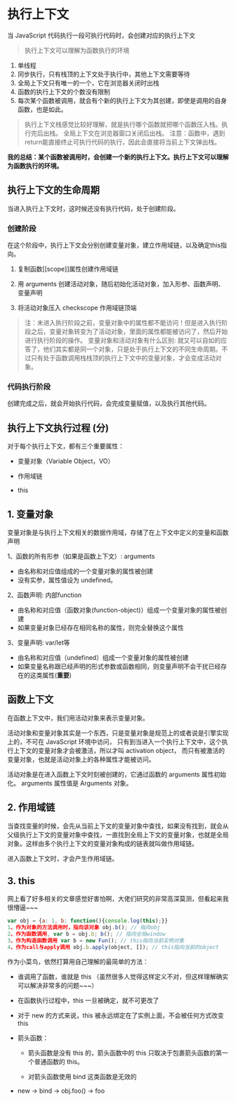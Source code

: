 # 执行上下文

当 JavaScript 代码执行一段可执行代码时，会创建对应的执行上下文

> 执行上下文可以理解为函数执行的环境

1. 单线程
2. 同步执行，只有栈顶的上下文处于执行中，其他上下文需要等待
3. 全局上下文只有唯一的一个，它在浏览器关闭时出栈
4. 函数的执行上下文的个数没有限制
5. 每次某个函数被调用，就会有个新的执行上下文为其创建，即使是调用的自身函数，也是如此。

> 执行上下文栈感觉比较好理解，就是执行哪个函数就把哪个函数压入栈。执行完后出栈。
> 全局上下文在浏览器窗口关闭后出栈。
> 注意：函数中，遇到return能直接终止可执行代码的执行，因此会直接将当前上下文弹出栈。

**我的总结：某个函数被调用时，会创建一个新的执行上下文。执行上下文可以理解为函数执行的环境。**

## 执行上下文的生命周期

当进入执行上下文时，这时候还没有执行代码，处于创建阶段。

### 创建阶段

在这个阶段中，执行上下文会分别创建变量对象，建立作用域链，以及确定this指向。

1. 复制函数[[scope]]属性创建作用域链

2. 用 arguments 创建活动对象，随后初始化活动对象，加入形参、函数声明、变量声明

3. 将活动对象压入 checkscope 作用域链顶端

> 注：未进入执行阶段之前，变量对象中的属性都不能访问！但是进入执行阶段之后，变量对象转变为了活动对象，里面的属性都能被访问了，然后开始进行执行阶段的操作。
> 变量对象和活动对象有什么区别: 就又可以自如的应答了，他们其实都是同一个对象，只是处于执行上下文的不同生命周期。不过只有处于函数调用栈栈顶的执行上下文中的变量对象，才会变成活动对象。

### 代码执行阶段

创建完成之后，就会开始执行代码，会完成变量赋值，以及执行其他代码。

## 执行上下文执行过程 (分)

对于每个执行上下文，都有三个重要属性：

* 变量对象（Variable Object，VO）

* 作用域链

* this

## 1. 变量对象

变量对象是与执行上下文相关的数据作用域，存储了在上下文中定义的变量和函数声明

1、函数的所有形参（如果是函数上下文）: arguments

* 由名称和对应值组成的一个变量对象的属性被创建
* 没有实参，属性值设为 undefined。

2、函数声明: 内部function

* 由名称和对应值（函数对象(function-object)）组成一个变量对象的属性被创建
* 如果变量对象已经存在相同名称的属性，则完全替换这个属性

3、变量声明: var/let等

* 由名称和对应值（undefined）组成一个变量对象的属性被创建
* 如果变量名称跟已经声明的形式参数或函数相同，则变量声明不会干扰已经存在的这类属性(**重要**)

## 函数上下文

在函数上下文中，我们用活动对象来表示变量对象。

活动对象和变量对象其实是一个东西，只是变量对象是规范上的或者说是引擎实现上的，不可在 JavaScript 环境中访问， 只有到当进入一个执行上下文中，这个执行上下文的变量对象才会被激活，所以才叫 activation object， 而只有被激活的变量对象，也就是活动对象上的各种属性才能被访问。

活动对象是在进入函数上下文时刻被创建的，它通过函数的 arguments 属性初始化。 arguments 属性值是 Arguments 对象。

## 2. 作用域链

当查找变量的时候，会先从当前上下文的变量对象中查找，如果没有找到，就会从父级执行上下文的变量对象中查找，一直找到全局上下文的变量对象，也就是全局对象。这样由多个执行上下文的变量对象构成的链表就叫做作用域链。

进入函数上下文时，才会产生作用域链。

## 3. this

网上看了好多相关的文章感觉好害怕啊，大佬们研究的非常高深莫测，但看起来我很懵逼~~~

```js
var obj = {a: 1, b: function(){console.log(this);}}
1、作为对象的方法调用时，指向该对象 obj.b(); // 指向obj
2、作为函数调用, var b = obj.b; b(); // 指向全局window
3、作为构造函数调用 var b = new Fun(); // this指向当前实例对象
4、作为call与apply调用 obj.b.apply(object, []); // this指向当前的object
```

作为小菜鸟，依然打算用自己理解的最简单的方法：

* 谁调用了函数，谁就是 this （虽然很多人觉得这样定义不对，但这样理解确实可以解决非常多的问题~~~）

* 在函数执行过程中，this 一旦被确定，就不可更改了

* 对于 new 的方式来说，this 被永远绑定在了实例上面，不会被任何方式改变 this

* 箭头函数：

  * 箭头函数是没有 this 的，箭头函数中的 this 只取决于包裹箭头函数的第一个普通函数的 this。

  * 对箭头函数使用 bind 这类函数是无效的

* new -> bind -> obj.foo() -> foo
